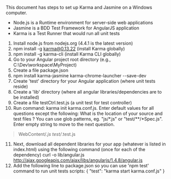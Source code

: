 This document has steps to set up Karma and Jasmine on a Windows computer.
* Node.js is a Runtime environment for server-side web applications
* Jasmine is a BDD Test Framework for AngularJS application
* Karma is a Test Runner that would run all unit tests


1. Install node.js from nodejs.org (4.4.1 is the latest version)
2. npm install -g karma@0.13.22 (install Karma globally)
3. npm install -g karma-cli (install Karma CLI globally)
4. Go to your Angular project root directory (e.g., C:\Dev\workspace\MyProject)
5. Create a file package.json
6. npm install karma-jasmine karma-chrome-launcher --save-dev
7. Create 'test' directory for your Angular application (where unit tests reside)
8. Create a 'lib' directory (where all angular libraries/dependencies are to be installed)
9. Create a file testCtrl.test.js (a unit test for test controller)
10. Run command: karma init karma.conf.js. Enter default values for all questions except the following:
What is the location of your source and test files ?
You can use glob patterns, eg. "js/*.js" or "test/**/*Spec.js".
Enter empty string to move to the next question.
> WebContent/*.js
> test/*.test.js
11. Next, download all dependent libraries for your app (whatever is listed in index.html)
using the following command (once for each of the dependency)
curl -o lib/angular.js http://ajax.googleapis.com/ajax/libs/angularjs/1.4.8/angular.js
12. Add the following line to package.json so you can use 'npm test' command to run unit tests
  scripts: {
    "test": "karma start karma.conf.js"
  }
